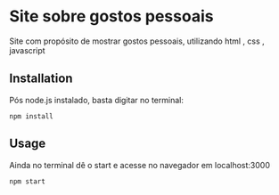 # Site sobre gostos pessoais 

Site com propósito de mostrar gostos pessoais, utilizando html , css , javascript

## Installation

Pós node.js instalado, basta digitar no terminal: 
```
npm install
```

## Usage

Ainda no terminal dê o start e acesse no navegador em localhost:3000
```
npm start
```


